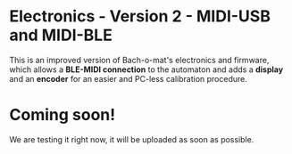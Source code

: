 # Electronics - Version 2 - MIDI-USB and MIDI-BLE

This is an improved version of Bach-o-mat's electronics and firmware,
which allows a **BLE-MIDI connection** to the automaton and adds a **display** and an **encoder** for an easier and PC-less calibration procedure.

# Coming soon!
We are testing it right now, it will be uploaded as soon as possible.
